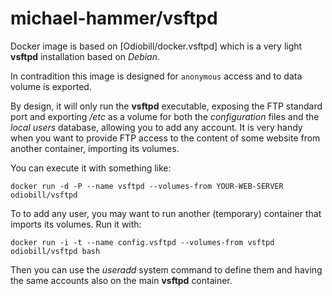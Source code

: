 michael-hammer/vsftpd
=====================

Docker image is based on [Odiobill/docker.vsftpd] which is a very light **vsftpd** installation based on *Debian*.

In contradition this image is designed for ```anonymous``` access and to data volume is exported.

By design, it will only run the **vsftpd** executable, exposing the FTP standard port and exporting */etc* as a volume for both the *configuration* files and the *local users* database, allowing you to add any account. It is very handy when you want to provide FTP access to the content of some website from another container, importing its volumes.

You can execute it with something like:

    docker run -d -P --name vsftpd --volumes-from YOUR-WEB-SERVER odiobill/vsftpd

To to add any user, you may want to run another (temporary) container that imports its volumes. Run it with:

    docker run -i -t --name config.vsftpd --volumes-from vsftpd odiobill/vsftpd bash

Then you can use the *useradd* system command to define them and having the same accounts also on the main **vsftpd** container.

